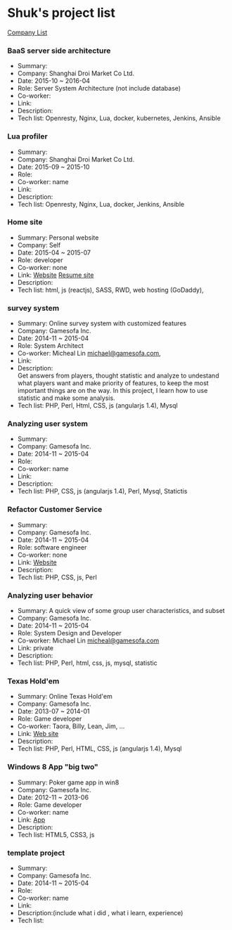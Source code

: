 # Shuk's project list 

[Company List](https://github.com/BizShuk/bizshuk.github.io/blob/master/resume/list_companys.md)

### BaaS server side architecture ###
- Summary:
- Company: Shanghai Droi Market Co Ltd.
- Date: 2015-10 ~ 2016-04
- Role: Server System Architecture (not include database)
- Co-worker: 
- Link:
- Description:
- Tech list: Openresty, Nginx, Lua, docker, kubernetes, Jenkins, Ansible

### Lua profiler ###
- Summary:
- Company: Shanghai Droi Market Co Ltd.
- Date: 2015-09 ~ 2015-10
- Role:
- Co-worker: name <mail>
- Link:
- Description:
- Tech list: Openresty, Nginx, Lua, docker, Jenkins, Ansible

### Home site ###
- Summary: Personal website
- Company: Self
- Date: 2015-04 ~ 2015-07
- Role: developer
- Co-worker: none
- Link: [Website](http://shuk.info/) [Resume site](http://shuk.info/resume.html)
- Description:
- Tech list: html, js (reactjs), SASS, RWD, web hosting (GoDaddy),

### survey system ###
- Summary: Online survey system with customized features  
- Company: Gamesofa Inc.
- Date: 2014-11 ~ 2015-04
- Role: System Architect
- Co-worker: Micheal Lin <michael@gamesofa.com>,
- Link: 
- Description:  
Get answers from players, thought statistic and analyze to undestand what players want and make priority of features, to keep the most important things are on the way. In this project, I learn how to use statistic and make some analysis.
- Tech list: PHP, Perl, Html, CSS, js (angularjs 1.4), Mysql

### Analyzing user system ###
- Summary:
- Company: Gamesofa Inc.
- Date: 2014-11 ~ 2015-04
- Role:
- Co-worker: name <mail>
- Link:
- Description:
- Tech list: PHP, CSS, js (angularjs 1.4), Perl, Mysql, Statictis

### Refactor Customer Service ###
- Summary:
- Company: Gamesofa Inc.
- Date: 2014-11 ~ 2015-04
- Role: software engineer
- Co-worker: none
- Link: [Website](http://www.gamesofa.com/index/?op=report)
- Description: 
- Tech list: PHP, CSS, js, Perl

### Analyzing user behavior ###
- Summary: A quick view of some group user characteristics, and subset
- Company: Gamesofa Inc.
- Date: 2014-11 ~ 2015-04
- Role: System Design and Developer
- Co-worker: Michael Lin <micheal@gamesofa.com>
- Link: private
- Description:
- Tech list: PHP, Perl, html, css, js, mysql, statistic

### Texas Hold'em ###
- Summary: Online Texas Hold'em 
- Company: Gamesofa Inc.
- Date: 2013-07 ~ 2014-01
- Role: Game developer
- Co-worker: Taora, Billy, Lean, Jim, ... 
- Link: [Web site](http://www.gamesofa.com/texas9/)
- Description: 
- Tech list: PHP, Perl, HTML, CSS, js (angularjs 1.4), Mysql

### Windows 8 App "big two" ###
- Summary: Poker game app in win8
- Company: Gamesofa Inc.
- Date: 2012-11 ~ 2013-06
- Role: Game developer
- Co-worker: name <mail>
- Link: [App](https://www.microsoft.com/en-us/store/apps/%E7%A5%9E%E4%BE%86%E4%B9%9F%E5%A4%A7%E8%80%812/9wzdncrdpm5w)
- Description:
- Tech list: HTML5, CSS3, js




### template project ###
- Summary:
- Company: Gamesofa Inc.
- Date: 2014-11 ~ 2015-04
- Role:
- Co-worker: name <mail>
- Link:
- Description:(include what i did , what i learn, experience) 
- Tech list: 
